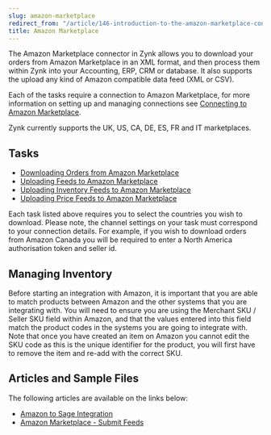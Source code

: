 ```yaml
---
slug: amazon-marketplace
redirect_from: "/article/146-introduction-to-the-amazon-marketplace-connector"
title: Amazon Marketplace
---
```

The Amazon Marketplace connector in Zynk allows you to download your orders from Amazon Marketplace in an XML format, and then process them within Zynk into your Accounting, ERP, CRM or database. It also supports the upload any kind of Amazon compatible data feed (XML or CSV).

Each of the tasks require a connection to Amazon Marketplace, for more information on setting up and managing connections see [Connecting to Amazon Marketplace](connecting-to-amazon-marketplace).

Zynk currently supports the UK, US, CA, DE, ES, FR and IT marketplaces.

## Tasks
* [Downloading Orders from Amazon Marketplace](downloading-orders-from-amazon-marketplace)
* [Uploading Feeds to Amazon Marketplace](uploading-feeds-to-amazon-marketplace)
* [Uploading Inventory Feeds to Amazon Marketplace](uploading-inventory-feeds-to-amazon-marketplace)
* [Uploading Price Feeds to Amazon Marketplace](uploading-price-feeds-to-amazon-marketplace)

Each task listed above requires you to select the countries you wish to download. Please note, the channel settings on your task must correspond to your connection details. For example, if you wish to download orders from Amazon Canada you will be required to enter a North America authorisation token and seller id.

## Managing Inventory

Before starting an integration with Amazon, it is important that you are able to match products between Amazon and the other systems that you are integrating with. You will need to ensure you are using the Merchant SKU / Seller SKU field within Amazon, and that the values entered into this field match the product codes in the systems you are going to integrate with. Note that once you have created an item on Amazon you cannot edit the SKU code as this is the unique identifier for the product, you will first have to remove the item and re-add with the correct SKU.

## Articles and Sample Files
The following articles are available on the links below:

* [Amazon to Sage Integration](amazon-to-sage-integration)
* [Amazon Marketplace - Submit Feeds](amazon-submit-feeds)
